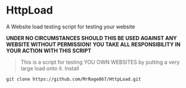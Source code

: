 # HttpLoad
A Website load testing script for testing your website

**UNDER NO CIRCUMSTANCES SHOULD THIS BE USED AGAINST ANY WEBSITE WITHOUT PERMISSION!**
**YOU TAKE ALL RESPONSIBILITY IN YOUR ACTION WITH THIS SCRIPT**

> This is a script for testing YOU OWN WEBSITES by putting a very large load onto it.
>Install
```
git clone https://github.com/MrRage867/HttpLoad.git
```
